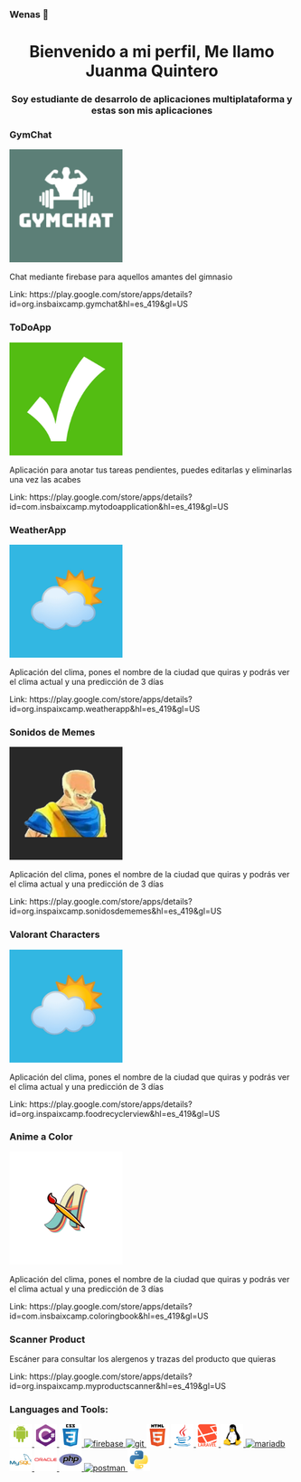 ### Wenas 👋

<h1 align="center">Bienvenido a mi perfil, Me llamo Juanma Quintero</h1>
<h3 align="center">Soy estudiante de desarrolo de aplicaciones multiplataforma y estas son mis aplicaciones</h3>

<h3 align="left">GymChat</h3>
<img src="https://github.com/JuanmaQuintero/JuanmaQuintero/blob/main/ic_launcher-playstore.png" width="200" height="200"/>
<p>Chat mediante firebase para aquellos amantes del gimnasio</p>
<p>Link: https://play.google.com/store/apps/details?id=org.insbaixcamp.gymchat&hl=es_419&gl=US</p>

<h3>ToDoApp</h3>
<img src="https://github.com/JuanmaQuintero/JuanmaQuintero/blob/main/logo2.jpg" width="200" height="200"/>
<p>Aplicación para anotar tus tareas pendientes, puedes editarlas y eliminarlas una vez las acabes</p>
<p>Link: https://play.google.com/store/apps/details?id=com.insbaixcamp.mytodoapplication&hl=es_419&gl=US</p>

<h3>WeatherApp</h3>
<img src="https://github.com/JuanmaQuintero/JuanmaQuintero/blob/main/logo3.jpg" width="200" height="200"/>
<p>Aplicación del clima, pones el nombre de la ciudad que quiras y podrás ver el clima actual y una predicción de 3 días</p>
<p>Link: https://play.google.com/store/apps/details?id=org.inspaixcamp.weatherapp&hl=es_419&gl=US</p>

<h3>Sonidos de Memes</h3>
<img src="https://github.com/JuanmaQuintero/JuanmaQuintero/blob/main/goku.png" width="200" height="200"/>
<p>Aplicación del clima, pones el nombre de la ciudad que quiras y podrás ver el clima actual y una predicción de 3 días</p>
<p>Link: https://play.google.com/store/apps/details?id=org.inspaixcamp.sonidosdememes&hl=es_419&gl=US</p>

<h3>Valorant Characters</h3>
<img src="https://github.com/JuanmaQuintero/JuanmaQuintero/blob/main/logo.jpg" width="200" height="200"/>
<p>Aplicación del clima, pones el nombre de la ciudad que quiras y podrás ver el clima actual y una predicción de 3 días</p>
<p>Link: https://play.google.com/store/apps/details?id=org.inspaixcamp.foodrecyclerview&hl=es_419&gl=US</p>

<h3>Anime a Color</h3>
<img src="https://github.com/JuanmaQuintero/JuanmaQuintero/blob/main/logo.png" width="200" height="200"/>
<p>Aplicación del clima, pones el nombre de la ciudad que quiras y podrás ver el clima actual y una predicción de 3 días</p>
<p>Link: https://play.google.com/store/apps/details?id=com.insbaixcamp.coloringbook&hl=es_419&gl=US</p>

<h3>Scanner Product</h3>
<p>Escáner para consultar los alergenos y trazas del producto que quieras</p>
<p>Link: https://play.google.com/store/apps/details?id=org.inspaixcamp.myproductscanner&hl=es_419&gl=US</p>

<h3 align="left">Languages and Tools:</h3>
<p align="left"> <a href="https://developer.android.com" target="_blank" rel="noreferrer"> <img src="https://raw.githubusercontent.com/devicons/devicon/master/icons/android/android-original-wordmark.svg" alt="android" width="40" height="40"/> </a> <a href="https://www.w3schools.com/cs/" target="_blank" rel="noreferrer"> <img src="https://raw.githubusercontent.com/devicons/devicon/master/icons/csharp/csharp-original.svg" alt="csharp" width="40" height="40"/> </a> <a href="https://www.w3schools.com/css/" target="_blank" rel="noreferrer"> <img src="https://raw.githubusercontent.com/devicons/devicon/master/icons/css3/css3-original-wordmark.svg" alt="css3" width="40" height="40"/> </a> <a href="https://firebase.google.com/" target="_blank" rel="noreferrer"> <img src="https://www.vectorlogo.zone/logos/firebase/firebase-icon.svg" alt="firebase" width="40" height="40"/> </a> <a href="https://git-scm.com/" target="_blank" rel="noreferrer"> <img src="https://www.vectorlogo.zone/logos/git-scm/git-scm-icon.svg" alt="git" width="40" height="40"/> </a> <a href="https://www.w3.org/html/" target="_blank" rel="noreferrer"> <img src="https://raw.githubusercontent.com/devicons/devicon/master/icons/html5/html5-original-wordmark.svg" alt="html5" width="40" height="40"/> </a> <a href="https://www.java.com" target="_blank" rel="noreferrer"> <img src="https://raw.githubusercontent.com/devicons/devicon/master/icons/java/java-original.svg" alt="java" width="40" height="40"/> </a> <a href="https://laravel.com/" target="_blank" rel="noreferrer"> <img src="https://raw.githubusercontent.com/devicons/devicon/master/icons/laravel/laravel-plain-wordmark.svg" alt="laravel" width="40" height="40"/> </a> <a href="https://www.linux.org/" target="_blank" rel="noreferrer"> <img src="https://raw.githubusercontent.com/devicons/devicon/master/icons/linux/linux-original.svg" alt="linux" width="40" height="40"/> </a> <a href="https://mariadb.org/" target="_blank" rel="noreferrer"> <img src="https://www.vectorlogo.zone/logos/mariadb/mariadb-icon.svg" alt="mariadb" width="40" height="40"/> </a> <a href="https://www.mysql.com/" target="_blank" rel="noreferrer"> <img src="https://raw.githubusercontent.com/devicons/devicon/master/icons/mysql/mysql-original-wordmark.svg" alt="mysql" width="40" height="40"/> </a> <a href="https://www.oracle.com/" target="_blank" rel="noreferrer"> <img src="https://raw.githubusercontent.com/devicons/devicon/master/icons/oracle/oracle-original.svg" alt="oracle" width="40" height="40"/> </a> <a href="https://www.php.net" target="_blank" rel="noreferrer"> <img src="https://raw.githubusercontent.com/devicons/devicon/master/icons/php/php-original.svg" alt="php" width="40" height="40"/> </a> <a href="https://postman.com" target="_blank" rel="noreferrer"> <img src="https://www.vectorlogo.zone/logos/getpostman/getpostman-icon.svg" alt="postman" width="40" height="40"/> </a> <a href="https://www.python.org" target="_blank" rel="noreferrer"> <img src="https://raw.githubusercontent.com/devicons/devicon/master/icons/python/python-original.svg" alt="python" width="40" height="40"/> </a> </p>
